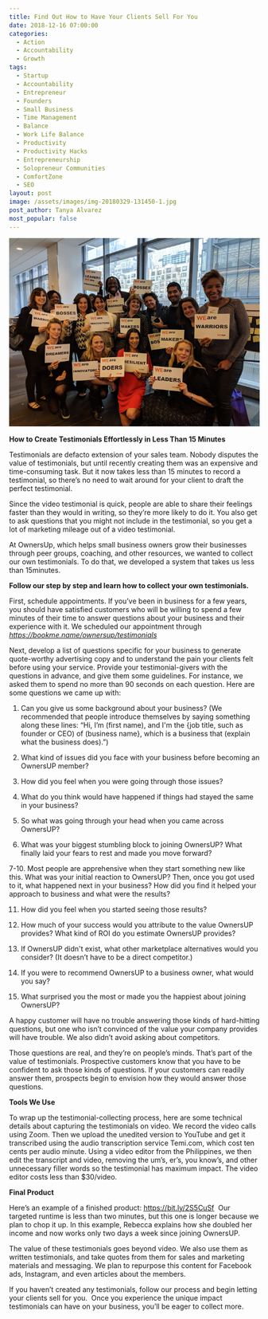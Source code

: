 ```yaml
---
title: Find Out How to Have Your Clients Sell For You
date: 2018-12-16 07:00:00
categories:
  - Action
  - Accountability
  - Growth
tags:
  - Startup
  - Accountability
  - Entrepreneur
  - Founders
  - Small Business
  - Time Management
  - Balance
  - Work Life Balance
  - Productivity
  - Productivity Hacks
  - Entrepreneurship
  - Solopreneur Communities
  - ComfortZone
  - SEO
layout: post
image: /assets/images/img-20180329-131450-1.jpg
post_author: Tanya Alvarez
most_popular: false
---
```


![](/assets/images/img-20180329-131450-1-1.jpg)

**How to Create Testimonials Effortlessly in Less Than 15 Minutes**

Testimonials are defacto extension of your sales team. Nobody disputes the value of testimonials, but until recently creating them was an expensive and time-consuming task. But it now takes less than 15 minutes to record a testimonial, so there’s no need to wait around for your client to draft the perfect testimonial.

Since the video testimonial is quick, people are able to share their feelings faster than they would in writing, so they’re more likely to do it. You also get to ask questions that you might not include in the testimonial, so you get a lot of marketing mileage out of a video testimonial.

At OwnersUp, which helps small business owners grow their businesses through peer groups, coaching, and other resources, we wanted to collect our own testimonials. To do that, we developed a system that takes us less than 15minutes.

**Follow our step by step and learn how to collect your own testimonials.**

First, schedule appointments. If you’ve been in business for a few years, you should have satisfied customers who will be willing to spend a few minutes of their time to answer questions about your business and their experience with it. We scheduled our appointment through *https://bookme.name/ownersup/testimonials*

Next, develop a list of questions specific for your business to generate quote-worthy advertising copy and to understand the pain your clients felt before using your service. Provide your testimonial-givers with the questions in advance, and give them some guidelines. For instance, we asked them to spend no more than 90 seconds on each question. Here are some questions we came up with:

1. Can you give us some background about your business? (We recommended that people introduce themselves by saying something along these lines: “Hi, I’m (first name), and I'm the {job title, such as founder or CEO) of (business name}, which is a business that (explain what the business does).”)

2. What kind of issues did you face with your business before becoming an OwnersUP member?

3. How did you feel when you were going through those issues?

4. What do you think would have happened if things had stayed the same in your business?

5. So what was going through your head when you came across OwnersUP?

6. What was your biggest stumbling block to joining OwnersUP? What finally laid your fears to rest and made you move forward?

7-10. Most people are apprehensive when they start something new like this. What was your initial reaction to OwnersUP? Then, once you got used to it, what happened next in your business? How did you find it helped your approach to business and what were the results?

11. How did you feel when you started seeing those results?

1. How much of your success would you attribute to the value OwnersUP provides? What kind of ROI do you estimate OwnersUP provides?

2. If OwnersUP didn't exist, what other marketplace alternatives would you consider? (It doesn’t have to be a direct competitor.)

3. If you were to recommend OwnersUP to a business owner, what would you say?

4. What surprised you the most or made you the happiest about joining OwnersUP?

A happy customer will have no trouble answering those kinds of hard-hitting questions, but one who isn’t convinced of the value your company provides will have trouble. We also didn’t avoid asking about competitors.

Those questions are real, and they’re on people’s minds. That’s part of the value of testimonials. Prospective customers know that you have to be confident to ask those kinds of questions. If your customers can readily answer them, prospects begin to envision how they would answer those questions.

**Tools We Use**

To wrap up the testimonial-collecting process, here are some technical details about capturing the testimonials on video. We record the video calls using Zoom. Then we upload the unedited version to YouTube and get it transcribed using the audio transcription service Temi.com, which cost ten cents per audio minute. Using a video editor from the Philippines, we then edit the transcript and video, removing the um’s, er’s, you know’s, and other unnecessary filler words so the testimonial has maximum impact. The video editor costs less than $30/video.

**Final Product**

Here’s an example of a finished product:&nbsp;<u>https://bit.ly/2S5CuSf</u> &nbsp;Our targeted runtime is less than two minutes, but this one is longer because we plan to chop it up. In this example, Rebecca explains how she doubled her income and now works only two days a week since joining OwnersUP.

The value of these testimonials goes beyond video. We also use them as written testimonials, and take quotes from them for sales and marketing materials and messaging. We plan to repurpose this content for Facebook ads, Instagram, and even articles about the members.

If you haven’t created any testimonials, follow our process and begin letting your clients sell for you. &nbsp;Once you experience the unique impact testimonials can have on your business, you’ll be eager to collect more.

<br>&nbsp;